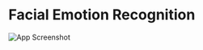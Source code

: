 # Facial Emotion Recognition
![App Screenshot](https://cdn-images-1.medium.com/fit/t/1600/480/0*CGch7hzdjg1fpgKy.jpg)
